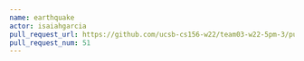 ```yaml
---
name: earthquake
actor: isaiahgarcia
pull_request_url: https://github.com/ucsb-cs156-w22/team03-w22-5pm-3/pull/51
pull_request_num: 51
---
```

